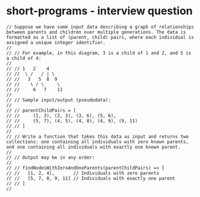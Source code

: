 # short-programs - interview question
    // Suppose we have some input data describing a graph of relationships between parents and children over multiple generations. The data is formatted as a list of (parent, child) pairs, where each individual is assigned a unique integer identifier.
    // 
    // // For example, in this diagram, 3 is a child of 1 and 2, and 5 is a child of 4:
    // 
    // // 1   2    4
    // //  \ /   / | \
    // //   3   5  8  9
    // //    \ / \     \
    // //     6   7    11
    // 
    // // Sample input/output (pseudodata):
    // 
    // // parentChildPairs = [
    // //     (1, 3), (2, 3), (3, 6), (5, 6),
    // //     (5, 7), (4, 5), (4, 8), (4, 9), (9, 11)
    // // ]
    // 
    // // Write a function that takes this data as input and returns two collections: one containing all individuals with zero known parents, and one containing all individuals with exactly one known parent.
    // 
    // // Output may be in any order:
    // 
    // // findNodesWithZeroAndOneParents(parentChildPairs) => [
    // //   [1, 2, 4],       // Individuals with zero parents
    // //   [5, 7, 8, 9, 11] // Individuals with exactly one parent
    // // ]
    // 
